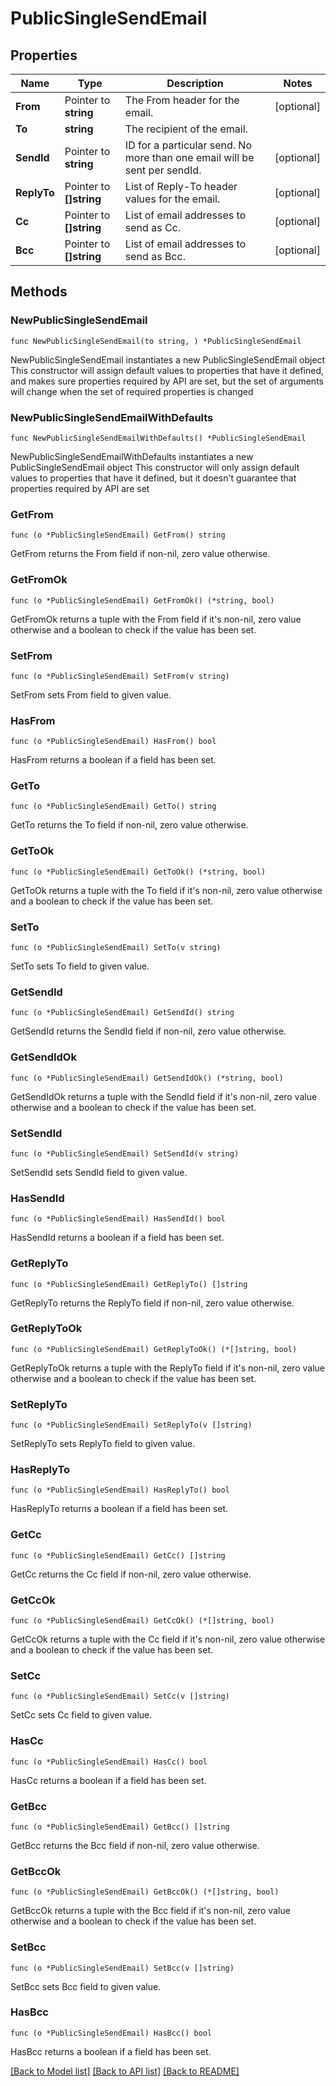 # PublicSingleSendEmail

## Properties

Name | Type | Description | Notes
------------ | ------------- | ------------- | -------------
**From** | Pointer to **string** | The From header for the email. | [optional] 
**To** | **string** | The recipient of the email. | 
**SendId** | Pointer to **string** | ID for a particular send. No more than one email will be sent per sendId. | [optional] 
**ReplyTo** | Pointer to **[]string** | List of Reply-To header values for the email. | [optional] 
**Cc** | Pointer to **[]string** | List of email addresses to send as Cc. | [optional] 
**Bcc** | Pointer to **[]string** | List of email addresses to send as Bcc. | [optional] 

## Methods

### NewPublicSingleSendEmail

`func NewPublicSingleSendEmail(to string, ) *PublicSingleSendEmail`

NewPublicSingleSendEmail instantiates a new PublicSingleSendEmail object
This constructor will assign default values to properties that have it defined,
and makes sure properties required by API are set, but the set of arguments
will change when the set of required properties is changed

### NewPublicSingleSendEmailWithDefaults

`func NewPublicSingleSendEmailWithDefaults() *PublicSingleSendEmail`

NewPublicSingleSendEmailWithDefaults instantiates a new PublicSingleSendEmail object
This constructor will only assign default values to properties that have it defined,
but it doesn't guarantee that properties required by API are set

### GetFrom

`func (o *PublicSingleSendEmail) GetFrom() string`

GetFrom returns the From field if non-nil, zero value otherwise.

### GetFromOk

`func (o *PublicSingleSendEmail) GetFromOk() (*string, bool)`

GetFromOk returns a tuple with the From field if it's non-nil, zero value otherwise
and a boolean to check if the value has been set.

### SetFrom

`func (o *PublicSingleSendEmail) SetFrom(v string)`

SetFrom sets From field to given value.

### HasFrom

`func (o *PublicSingleSendEmail) HasFrom() bool`

HasFrom returns a boolean if a field has been set.

### GetTo

`func (o *PublicSingleSendEmail) GetTo() string`

GetTo returns the To field if non-nil, zero value otherwise.

### GetToOk

`func (o *PublicSingleSendEmail) GetToOk() (*string, bool)`

GetToOk returns a tuple with the To field if it's non-nil, zero value otherwise
and a boolean to check if the value has been set.

### SetTo

`func (o *PublicSingleSendEmail) SetTo(v string)`

SetTo sets To field to given value.


### GetSendId

`func (o *PublicSingleSendEmail) GetSendId() string`

GetSendId returns the SendId field if non-nil, zero value otherwise.

### GetSendIdOk

`func (o *PublicSingleSendEmail) GetSendIdOk() (*string, bool)`

GetSendIdOk returns a tuple with the SendId field if it's non-nil, zero value otherwise
and a boolean to check if the value has been set.

### SetSendId

`func (o *PublicSingleSendEmail) SetSendId(v string)`

SetSendId sets SendId field to given value.

### HasSendId

`func (o *PublicSingleSendEmail) HasSendId() bool`

HasSendId returns a boolean if a field has been set.

### GetReplyTo

`func (o *PublicSingleSendEmail) GetReplyTo() []string`

GetReplyTo returns the ReplyTo field if non-nil, zero value otherwise.

### GetReplyToOk

`func (o *PublicSingleSendEmail) GetReplyToOk() (*[]string, bool)`

GetReplyToOk returns a tuple with the ReplyTo field if it's non-nil, zero value otherwise
and a boolean to check if the value has been set.

### SetReplyTo

`func (o *PublicSingleSendEmail) SetReplyTo(v []string)`

SetReplyTo sets ReplyTo field to given value.

### HasReplyTo

`func (o *PublicSingleSendEmail) HasReplyTo() bool`

HasReplyTo returns a boolean if a field has been set.

### GetCc

`func (o *PublicSingleSendEmail) GetCc() []string`

GetCc returns the Cc field if non-nil, zero value otherwise.

### GetCcOk

`func (o *PublicSingleSendEmail) GetCcOk() (*[]string, bool)`

GetCcOk returns a tuple with the Cc field if it's non-nil, zero value otherwise
and a boolean to check if the value has been set.

### SetCc

`func (o *PublicSingleSendEmail) SetCc(v []string)`

SetCc sets Cc field to given value.

### HasCc

`func (o *PublicSingleSendEmail) HasCc() bool`

HasCc returns a boolean if a field has been set.

### GetBcc

`func (o *PublicSingleSendEmail) GetBcc() []string`

GetBcc returns the Bcc field if non-nil, zero value otherwise.

### GetBccOk

`func (o *PublicSingleSendEmail) GetBccOk() (*[]string, bool)`

GetBccOk returns a tuple with the Bcc field if it's non-nil, zero value otherwise
and a boolean to check if the value has been set.

### SetBcc

`func (o *PublicSingleSendEmail) SetBcc(v []string)`

SetBcc sets Bcc field to given value.

### HasBcc

`func (o *PublicSingleSendEmail) HasBcc() bool`

HasBcc returns a boolean if a field has been set.


[[Back to Model list]](../README.md#documentation-for-models) [[Back to API list]](../README.md#documentation-for-api-endpoints) [[Back to README]](../README.md)


